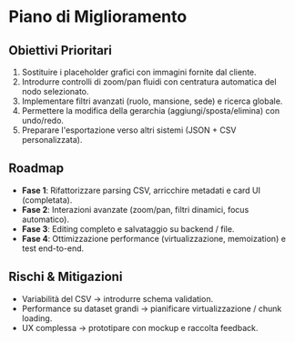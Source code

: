 # Piano di Miglioramento

## Obiettivi Prioritari
1. Sostituire i placeholder grafici con immagini fornite dal cliente.
2. Introdurre controlli di zoom/pan fluidi con centratura automatica del nodo selezionato.
3. Implementare filtri avanzati (ruolo, mansione, sede) e ricerca globale.
4. Permettere la modifica della gerarchia (aggiungi/sposta/elimina) con undo/redo.
5. Preparare l'esportazione verso altri sistemi (JSON + CSV personalizzata).

## Roadmap
- **Fase 1**: Rifattorizzare parsing CSV, arricchire metadati e card UI (completata).
- **Fase 2**: Interazioni avanzate (zoom/pan, filtri dinamici, focus automatico).
- **Fase 3**: Editing completo e salvataggio su backend / file.
- **Fase 4**: Ottimizzazione performance (virtualizzazione, memoization) e test end-to-end.

## Rischi & Mitigazioni
- Variabilità del CSV → introdurre schema validation.
- Performance su dataset grandi → pianificare virtualizzazione / chunk loading.
- UX complessa → prototipare con mockup e raccolta feedback.
